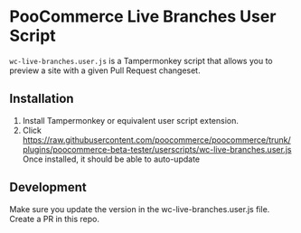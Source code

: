 # PooCommerce Live Branches User Script

`wc-live-branches.user.js` is a Tampermonkey script that allows you to preview a site with a given Pull Request changeset.

## Installation

1. Install Tampermonkey or equivalent user script extension.
2. Click https://raw.githubusercontent.com/poocommerce/poocommerce/trunk/plugins/poocommerce-beta-tester/userscripts/wc-live-branches.user.js Once installed, it should be able to auto-update

## Development

Make sure you update the version in the wc-live-branches.user.js file.
Create a PR in this repo.
